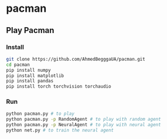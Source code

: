 # pacman

## Play Pacman
### Install

```bash
git clone https://github.com/AhmedBegggaUA/pacman.git
cd pacman
pip install numpy
pip install matplotlib
pip install pandas
pip install torch torchvision torchaudio
```
### Run

```bash
python pacman.py # to play
python pacman.py -p RandomAgent # to play with random agent
python pacman.py -p NeuralAgent # to play with neural agent
python net.py # to train the neural agent
```
